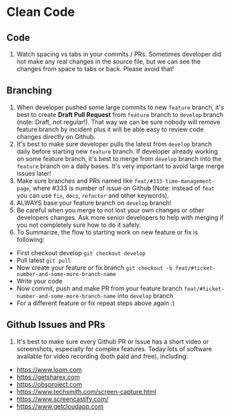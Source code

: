 # Clean Code

## Code

1) Watch spacing vs tabs in your commits / PRs. Sometimes developer did not make any real changes in the source file, but we can see the changes from space to tabs or back. Please avoid that!

## Branching

1) When developer pushed some large commits to new `feature` branch, it's best to create **Draft Pull Request** from `feature` branch to `develop` branch (note: Draft, not regular!). That way we can be sure nobody will remove feature branch by incident plus it will be able easy to review code changes directly on Github.
2) It's best to make sure developer pulls the latest from `develop` branch daily before starting new `feature` branch. If developer already working on some feature branch, it's best to merge from `develop` branch into the `feature` branch on a daily bases. It's very important to avoid large merge issues later!
3) Make sure branches and PRs named like `feat/#333-time-management-page`, where #333 is number of issue on Github (Note: instead of `feat` you can use `fix`, `docs`, `refactor` and other keywords).
4) ALWAYS base your feature branch on `develop` branch!
5) Be careful when you merge to not lost your own changes or other developers changes. Ask more senior developers to help with merging if you not completely sure how to do it safely.
6) To Summarize, the flow to starting work on new feature or fix is following:
 - First checkout develop `git checkout develop`
 - Pull latest `git pull`
 - Now create your feature or fix branch `git checkout -b feat/#ticket-number-and-some-more-branch-name`
 - Write your code
 - Now commit, push and make PR from your feature branch `feat/#ticket-number-and-some-more-branch-name` into `develop` branch
 - For a different feature or fix repeat steps above again :)


## Github Issues and PRs

1) It's best to make sure every Github PR or Issue has a short video or screenshots, especially for complex features. Today lots of software available for video recording (both paid and free), including:
- https://www.loom.com
- https://getsharex.com
- https://obsproject.com
- https://www.techsmith.com/screen-capture.html
- https://www.screencastify.com/
- https://www.getcloudapp.com
